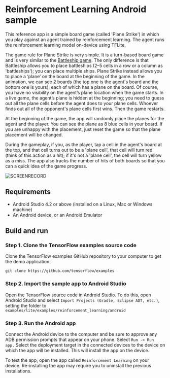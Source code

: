 # Reinforcement Learning Android sample


This reference app is a simple board game (called 'Plane Strike') in which you
play against an agent trained by reinforcement learning. The agent runs the
reinforcement learning model on-device using TFLite.

The game rule for Plane Strike is very simple. It is a turn-based board game and
is very similar to the
[Battleship game](https://en.wikipedia.org/wiki/Battleship_\(game\)). The only
difference is that Battleship allows you to place battleships (2–5 cells in a
row or a column as 'battleships'); you can place multiple ships. Plane Strike
instead allows you to place a ‘plane’ on the board at the beginning of the game.
In the animation, we can see 2 boards (the top one is the agent's board and the
bottom one is yours), each of which has a plane on the board. Of course, you have
no visibility on the agent’s plane location when the game starts. In a live
game, the agent’s plane is hidden at the beginning; you need to guess out all
the plane cells before the agent does to your plane cells. Whoever finds out all
of the opponent's plane cells first wins. Then the game restarts.

At the beginning of the game, the app will randomly place the planes for the
agent and the player. You can see the plane as 8 blue cells in your board. If
you are unhappy with the placement, just reset the game so that the plane
placement will be changed.

During the gameplay, if you, as the player, tap a cell in the agent's board at
the top, and that cell turns out to be a 'plane cell', that cell will turn red
(think of this action as a hit); if it's not a 'plane cell', the cell will turn
yellow as a miss. The app also tracks the number of hits of both boards so that
you can a quick idea of the game progress.

![SCREENRECORD](reinforcementlearning.gif)

## Requirements

*   Android Studio 4.2 or above (installed on a Linux, Mac or Windows machine)
*   An Android device, or an Android Emulator

## Build and run

### Step 1. Clone the TensorFlow examples source code

Clone the TensorFlow examples GitHub repository to your computer to get the demo
application.

```
git clone https://github.com/tensorflow/examples
```

### Step 2. Import the sample app to Android Studio

Open the TensorFlow source code in Android Studio. To do this, open Android
Studio and select `Import Projects (Gradle, Eclipse ADT, etc.)`, setting the
folder to `examples/lite/examples/reinforcement_learning/android`

### Step 3. Run the Android app

Connect the Android device to the computer and be sure to approve any ADB
permission prompts that appear on your phone. Select `Run -> Run app.` Select
the deployment target in the connected devices to the device on which the app
will be installed. This will install the app on the device.

To test the app, open the app called `Reinforcement Learning` on your device.
Re-installing the app may require you to uninstall the previous installations.
